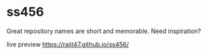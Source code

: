 # ss456
Great repository names are short and memorable. Need inspiration?

live preview
https://rajit47.github.io/ss456/
